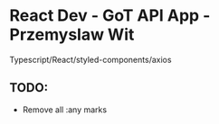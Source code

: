 # React Dev - GoT API App - Przemyslaw Wit

Typescript/React/styled-components/axios

## TODO:
- Remove all :any marks